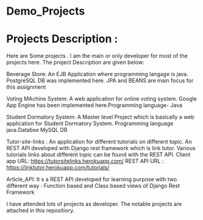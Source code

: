 # Demo_Projects
# Projects Description :
Here are Some projects . I am the main or only developer for most of the projects here. The project Description are given below:

Beverage Store: An EJB Application where programming langage is java. PostgreSQL DB was implemented here. JPA and BEANS are main focus for this assignment

Voting MAchine System: A web application for online voting system. Google App Engine has been implemented here.Programming language- Java

Student Dormatory System: A Master level Project which is basically a web application for Student Dormatory System. Programming language java.Databse MySQL DB

Tutor-site-links : An application for different tutorials on different topic. An REST API developed with Django rest framework which is link tutor. Various tutorials links about different topic can be found with the REST API. Client app URL: https://tutorsitelinks.herokuapp.com/   REST API URL : https://linktutor.herokuapp.com/tutorials/

Article_API: It s a REST API developed for learning purpose with two different way : Function based and Class based views of Django Rest Framework

I have attended lots of projects as developer. The notable projects are attached in this repositiory. 


